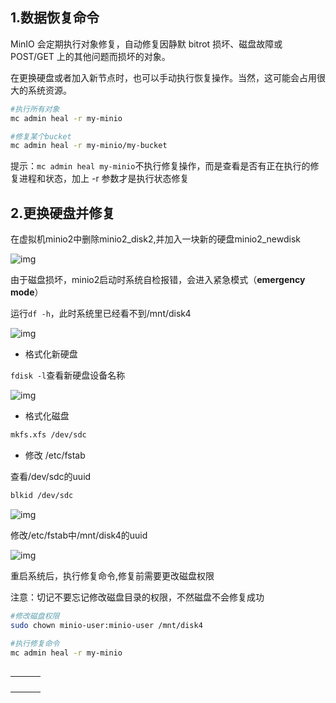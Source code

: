 ## 1.数据恢复命令

MinIO 会定期执行对象修复，自动修复因静默 bitrot 损坏、磁盘故障或 POST/GET 上的其他问题而损坏的对象。

在更换硬盘或者加入新节点时，也可以手动执行恢复操作。当然，这可能会占用很大的系统资源。

```bash
#执行所有对象
mc admin heal -r my-minio

#修复某个bucket
mc admin heal -r my-minio/my-bucket
```

提示：`mc admin heal my-minio`不执行修复操作，而是查看是否有正在执行的修复进程和状态，加上 -r 参数才是执行状态修复

## 2.更换硬盘并修复

在虚拟机minio2中删除minio2_disk2,并加入一块新的硬盘minio2_newdisk

![img](https://cdn.nlark.com/yuque/0/2022/png/28915315/1653269875461-560a57f3-9aed-47dc-a44d-f6c20eefa02e.png)

由于磁盘损坏，minio2启动时系统自检报错，会进入紧急模式（**emergency mode**）

运行` df -h `，此时系统里已经看不到/mnt/disk4

![img](https://cdn.nlark.com/yuque/0/2022/png/28915315/1653273072931-266389e5-55b9-47f5-8f68-8e4f7b91c3cb.png)

- 格式化新硬盘

`fdisk -l`查看新硬盘设备名称

![img](https://cdn.nlark.com/yuque/0/2022/png/28915315/1653273336976-f3b43b54-eb80-4bbb-92d2-b5723bb6c8db.png)

- 格式化磁盘

```bash
mkfs.xfs /dev/sdc
```

- 修改 /etc/fstab

查看/dev/sdc的uuid

```bash
blkid /dev/sdc
```

![img](https://cdn.nlark.com/yuque/0/2022/png/28915315/1653274474180-161bcc0c-458f-4a08-a653-635f4dd9f206.png)

修改/etc/fstab中/mnt/disk4的uuid

![img](https://cdn.nlark.com/yuque/0/2022/png/28915315/1653274777403-0fd8d0da-0443-4166-b409-7387012be96b.png)

重启系统后，执行修复命令,修复前需要更改磁盘权限

注意：切记不要忘记修改磁盘目录的权限，不然磁盘不会修复成功

```bash
#修改磁盘权限
sudo chown minio-user:minio-user /mnt/disk4

#执行修复命令
mc admin heal -r my-minio
```

## 

|      |      |      |
| ---- | ---- | ---- |
|      |      |      |
|      |      |      |
|      |      |      |
|      |      |      |